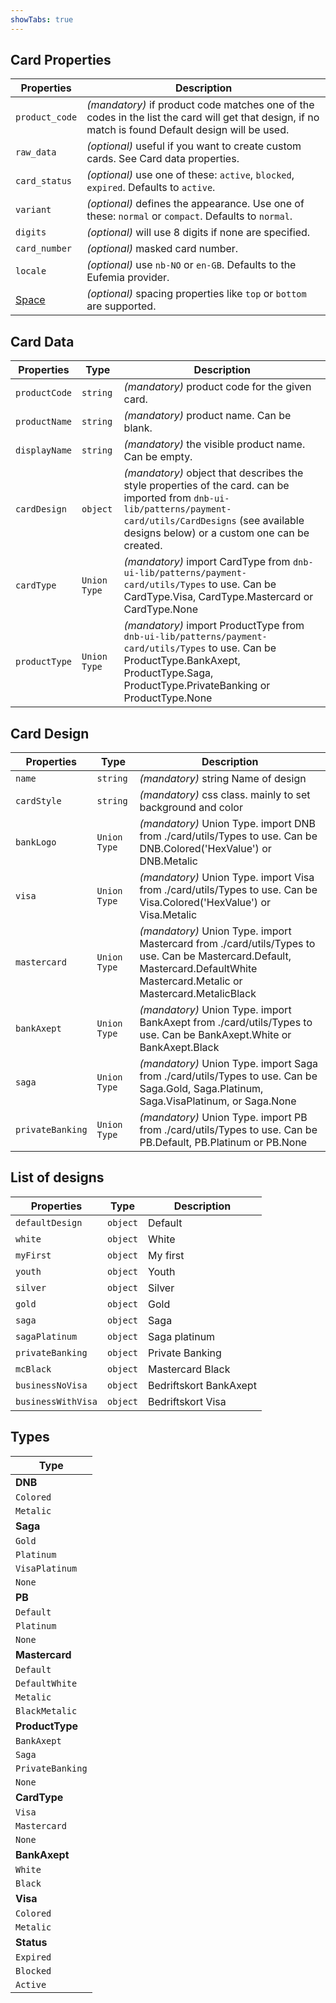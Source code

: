 ```yaml
---
showTabs: true
---
```


## Card Properties

| Properties                                  | Description                                                                                                                                         |
| ------------------------------------------- | --------------------------------------------------------------------------------------------------------------------------------------------------- |
| `product_code`                              | _(mandatory)_ if product code matches one of the codes in the list the card will get that design, if no match is found Default design will be used. |
| `raw_data`                                  | _(optional)_ useful if you want to create custom cards. See Card data properties.                                                                   |
| `card_status`                               | _(optional)_ use one of these: `active`, `blocked`, `expired`. Defaults to `active`.                                                                |
| `variant`                                   | _(optional)_ defines the appearance. Use one of these: `normal` or `compact`. Defaults to `normal`.                                                 |
| `digits`                                    | _(optional)_ will use 8 digits if none are specified.                                                                                               |
| `card_number`                               | _(optional)_ masked card number.                                                                                                                    |
| `locale`                                    | _(optional)_ use `nb-NO` or `en-GB`. Defaults to the Eufemia provider.                                                                              |
| [Space](/uilib/components/space/properties) | _(optional)_ spacing properties like `top` or `bottom` are supported.                                                                               |

## Card Data

| Properties    | Type         | Description                                                                                                                                                                                                   |
| ------------- | ------------ | ------------------------------------------------------------------------------------------------------------------------------------------------------------------------------------------------------------- |
| `productCode` | `string`     | _(mandatory)_ product code for the given card.                                                                                                                                                                |
| `productName` | `string`     | _(mandatory)_ product name. Can be blank.                                                                                                                                                                     |
| `displayName` | `string`     | _(mandatory)_ the visible product name. Can be empty.                                                                                                                                                         |
| `cardDesign`  | `object`     | _(mandatory)_ object that describes the style properties of the card. can be imported from `dnb-ui-lib/patterns/payment-card/utils/CardDesigns` (see available designs below) or a custom one can be created. |
| `cardType`    | `Union Type` | _(mandatory)_ import CardType from `dnb-ui-lib/patterns/payment-card/utils/Types` to use. Can be CardType.Visa, CardType.Mastercard or CardType.None                                                          |
| `productType` | `Union Type` | _(mandatory)_ import ProductType from `dnb-ui-lib/patterns/payment-card/utils/Types` to use. Can be ProductType.BankAxept, ProductType.Saga, ProductType.PrivateBanking or ProductType.None                   |

## Card Design

| Properties       | Type         | Description                                                                                                                                                                  |
| ---------------- | ------------ | ---------------------------------------------------------------------------------------------------------------------------------------------------------------------------- |
| `name`           | `string`     | _(mandatory)_ string Name of design                                                                                                                                          |
| `cardStyle`      | `string`     | _(mandatory)_ css class. mainly to set background and color                                                                                                                  |
| `bankLogo`       | `Union Type` | _(mandatory)_ Union Type. import DNB from ./card/utils/Types to use. Can be DNB.Colored('HexValue') or DNB.Metalic                                                           |
| `visa`           | `Union Type` | _(mandatory)_ Union Type. import Visa from ./card/utils/Types to use. Can be Visa.Colored('HexValue') or Visa.Metalic                                                        |
| `mastercard`     | `Union Type` | _(mandatory)_ Union Type. import Mastercard from ./card/utils/Types to use. Can be Mastercard.Default, Mastercard.DefaultWhite Mastercard.Metalic or Mastercard.MetalicBlack |
| `bankAxept`      | `Union Type` | _(mandatory)_ Union Type. import BankAxept from ./card/utils/Types to use. Can be BankAxept.White or BankAxept.Black                                                         |
| `saga`           | `Union Type` | _(mandatory)_ Union Type. import Saga from ./card/utils/Types to use. Can be Saga.Gold, Saga.Platinum, Saga.VisaPlatinum, or Saga.None                                       |
| `privateBanking` | `Union Type` | _(mandatory)_ Union Type. import PB from ./card/utils/Types to use. Can be PB.Default, PB.Platinum or PB.None                                                                |

## List of designs

| Properties         | Type     | Description            |
| ------------------ | -------- | ---------------------- |
| `defaultDesign`    | `object` | Default                |
| `white`            | `object` | White                  |
| `myFirst`          | `object` | My first               |
| `youth`            | `object` | Youth                  |
| `silver`           | `object` | Silver                 |
| `gold`             | `object` | Gold                   |
| `saga`             | `object` | Saga                   |
| `sagaPlatinum`     | `object` | Saga platinum          |
| `privateBanking`   | `object` | Private Banking        |
| `mcBlack`          | `object` | Mastercard Black       |
| `businessNoVisa`   | `object` | Bedriftskort BankAxept |
| `businessWithVisa` | `object` | Bedriftskort Visa      |

## Types

| Type             |
| ---------------- |
| **DNB**          |
| `Colored`        |
| `Metalic`        |
| **Saga**         |
| `Gold`           |
| `Platinum`       |
| `VisaPlatinum`   |
| `None`           |
| **PB**           |
| `Default`        |
| `Platinum`       |
| `None`           |
| **Mastercard**   |
| `Default`        |
| `DefaultWhite`   |
| `Metalic`        |
| `BlackMetalic`   |
| **ProductType**  |
| `BankAxept`      |
| `Saga`           |
| `PrivateBanking` |
| `None`           |
| **CardType**     |
| `Visa`           |
| `Mastercard`     |
| `None`           |
| **BankAxept**    |
| `White`          |
| `Black`          |
| **Visa**         |
| `Colored`        |
| `Metalic`        |
| **Status**       |
| `Expired`        |
| `Blocked`        |
| `Active`         |
